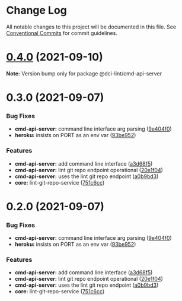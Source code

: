 # Change Log

All notable changes to this project will be documented in this file.
See [Conventional Commits](https://conventionalcommits.org) for commit guidelines.

# [0.4.0](https://github.com/petermetz/dci-lint/compare/v0.3.0...v0.4.0) (2021-09-10)

**Note:** Version bump only for package @dci-lint/cmd-api-server





# 0.3.0 (2021-09-07)


### Bug Fixes

* **cmd-api-server:** command line interface arg parsing ([9e404f0](https://github.com/petermetz/dci-lint/commit/9e404f0158a7672c30a45ac40e12a7150f873f89))
* **heroku:** insists on PORT as an env var ([93be952](https://github.com/petermetz/dci-lint/commit/93be95279be6b97c198f8f5761469c937bfa1a7b))


### Features

* **cmd-api-server:** add command line interface ([a3d68f5](https://github.com/petermetz/dci-lint/commit/a3d68f5b5a55b1a6a01b63927f02893c07babfba))
* **cmd-api-server:** lint git repo endpoint operational ([20e1f04](https://github.com/petermetz/dci-lint/commit/20e1f04e3dfaa45cdca94d5f7a3e977fc3077570))
* **cmd-api-server:** uses the lint git repo endpoint ([a0b9bd3](https://github.com/petermetz/dci-lint/commit/a0b9bd3a6bfebd7bac8705a84a75d0d279f2acac))
* **core:** lint-git-repo-service ([751c6cc](https://github.com/petermetz/dci-lint/commit/751c6cca0c6c2783bbd87d72246e4be5d9784fa7))





# 0.2.0 (2021-09-07)


### Bug Fixes

* **cmd-api-server:** command line interface arg parsing ([9e404f0](https://github.com/petermetz/dci-lint/commit/9e404f0158a7672c30a45ac40e12a7150f873f89))
* **heroku:** insists on PORT as an env var ([93be952](https://github.com/petermetz/dci-lint/commit/93be95279be6b97c198f8f5761469c937bfa1a7b))


### Features

* **cmd-api-server:** add command line interface ([a3d68f5](https://github.com/petermetz/dci-lint/commit/a3d68f5b5a55b1a6a01b63927f02893c07babfba))
* **cmd-api-server:** lint git repo endpoint operational ([20e1f04](https://github.com/petermetz/dci-lint/commit/20e1f04e3dfaa45cdca94d5f7a3e977fc3077570))
* **cmd-api-server:** uses the lint git repo endpoint ([a0b9bd3](https://github.com/petermetz/dci-lint/commit/a0b9bd3a6bfebd7bac8705a84a75d0d279f2acac))
* **core:** lint-git-repo-service ([751c6cc](https://github.com/petermetz/dci-lint/commit/751c6cca0c6c2783bbd87d72246e4be5d9784fa7))
